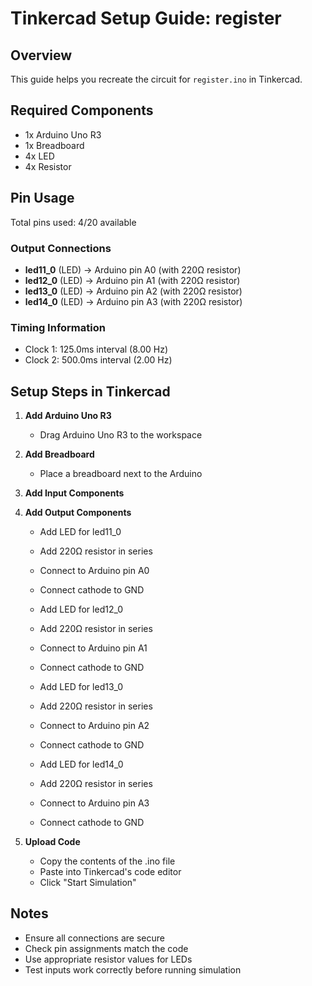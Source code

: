 # Tinkercad Setup Guide: register

## Overview
This guide helps you recreate the circuit for `register.ino` in Tinkercad.

## Required Components
- 1x Arduino Uno R3
- 1x Breadboard
- 4x LED
- 4x Resistor

## Pin Usage
Total pins used: 4/20 available

### Output Connections
- **led11_0** (LED) → Arduino pin A0 (with 220Ω resistor)
- **led12_0** (LED) → Arduino pin A1 (with 220Ω resistor)
- **led13_0** (LED) → Arduino pin A2 (with 220Ω resistor)
- **led14_0** (LED) → Arduino pin A3 (with 220Ω resistor)

### Timing Information
- Clock 1: 125.0ms interval (8.00 Hz)
- Clock 2: 500.0ms interval (2.00 Hz)

## Setup Steps in Tinkercad

1. **Add Arduino Uno R3**
   - Drag Arduino Uno R3 to the workspace

2. **Add Breadboard**
   - Place a breadboard next to the Arduino

3. **Add Input Components**
4. **Add Output Components**
   - Add LED for led11_0
   - Add 220Ω resistor in series
   - Connect to Arduino pin A0
   - Connect cathode to GND

   - Add LED for led12_0
   - Add 220Ω resistor in series
   - Connect to Arduino pin A1
   - Connect cathode to GND

   - Add LED for led13_0
   - Add 220Ω resistor in series
   - Connect to Arduino pin A2
   - Connect cathode to GND

   - Add LED for led14_0
   - Add 220Ω resistor in series
   - Connect to Arduino pin A3
   - Connect cathode to GND

5. **Upload Code**
   - Copy the contents of the .ino file
   - Paste into Tinkercad's code editor
   - Click "Start Simulation"

## Notes
- Ensure all connections are secure
- Check pin assignments match the code
- Use appropriate resistor values for LEDs
- Test inputs work correctly before running simulation
